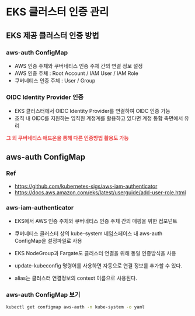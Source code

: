 # EKS 클러스터 인증 관리

## EKS 제공 클러스터 인증 방법

### aws-auth ConfigMap

- AWS 인증 주체와 쿠버네티스 인증 주체 간의 연결 정보 설정
- AWS 인증 주체 : Root Account / IAM User / IAM Role
- 쿠버네티스 인증 주체 : User / Group

### OIDC Identity Provider 인증

- EKS 클러스터에서 OIDC Identity Provider를 연결하여 OIDC 인증 가능
- 조직 내 OIDC를 지원하는 임직원 계정계를 활용하고 있다면 계정 통합 측면에서 유리

<strong style="color:#eb4444">그 외 쿠버네티스 애드온을 통해 다른 인증방법 활용도 가능</strong>

## aws-auth ConfigMap

### Ref

- https://github.com/kubernetes-sigs/aws-iam-authenticator
- https://docs.aws.amazon.com/eks/latest/userguide/add-user-role.html

### aws-iam-authenticator

- EKS에서 AWS 인증 주체와 쿠버네티스 인증 주체 간의 매핑을 위한 컴포넌트
- 쿠버네티스 클러스터 상의 kube-system 네임스페이스 내 aws-auth ConfigMap을 설정파일로 사용
- EKS NodeGroup과 Fargate도 클러스터 연결을 위해 동일 인증방식을 사용

- update-kubeconfig 명령어를 사용하면 자동으로 연결 정보를 추가할 수 있다.
- alias는 클러스터 연결정보의 context 이름으로 사용된다.

### aws-auth ConfigMap 보기

```sh
kubectl get configmap aws-auth -n kube-system -o yaml
```

